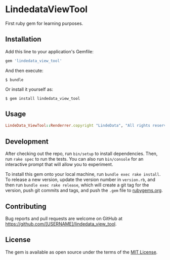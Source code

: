 # LindedataViewTool
First ruby gem for learning purposes.
## Installation

Add this line to your application's Gemfile:

```ruby
gem 'lindedata_view_tool'
```

And then execute:

    $ bundle

Or install it yourself as:

    $ gem install lindedata_view_tool

## Usage
```````ruby
LindeData_ViewTool::Renderrer.copyright "LindeData", "All rights reserved"
```````

## Development

After checking out the repo, run `bin/setup` to install dependencies. Then, run `rake spec` to run the tests. You can also run `bin/console` for an interactive prompt that will allow you to experiment.

To install this gem onto your local machine, run `bundle exec rake install`. To release a new version, update the version number in `version.rb`, and then run `bundle exec rake release`, which will create a git tag for the version, push git commits and tags, and push the `.gem` file to [rubygems.org](https://rubygems.org).

## Contributing

Bug reports and pull requests are welcome on GitHub at https://github.com/[USERNAME]/lindedata_view_tool.

## License

The gem is available as open source under the terms of the [MIT License](https://opensource.org/licenses/MIT).
